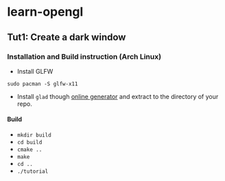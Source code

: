 # learn-opengl

## Tut1: Create a dark window

### Installation and Build instruction (Arch Linux)

* Install GLFW

`sudo pacman -S glfw-x11`

* Install `glad` though [online generator](https://glad.dav1d.de/) and extract to the directory of your repo. 

#### Build

* `mkdir build`
* `cd build`
* `cmake ..`
* `make`
* `cd ..`
* `./tutorial`
